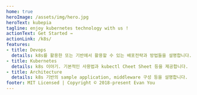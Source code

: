 ```yaml
---
home: true
heroImage: /assets/img/hero.jpg
heroText: kubepia
tagline: enjoy kubernetes technology with us !
actionText: Get Started →
actionLink: /k8s/
features:
- title: Devops
  details: k8s를 활용한 또는 기반에서 활용할 수 있는 배포전략과 방법들을 설명합니다.
- title: Kubernetes
  details: k8s 이야기. 기본적인 사용법과 kubectl Cheet Sheet 등을 제공합니다.
- title: Architecture
  details: k8s 기반의 sample application, middleware 구성 등을 설명합니다.
footer: MIT Licensed | Copyright © 2018-present Evan You
---
```

